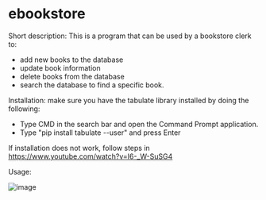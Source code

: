 # ebookstore

Short description:
This is a program that can be used by a bookstore clerk to:
- add new books to the database
- update book information
- delete books from the database
- search the database to find a specific book.

Installation:
make sure you have the tabulate library installed by doing the following:
 - Type CMD in the search bar and open the Command Prompt application.
 - Type "pip install tabulate --user" and press Enter

If installation does not work, follow steps in https://www.youtube.com/watch?v=I6-_W-SuSG4

Usage:

![image](https://user-images.githubusercontent.com/123483224/219622312-af51c944-e642-426c-b69f-8e62cf8be949.png)
